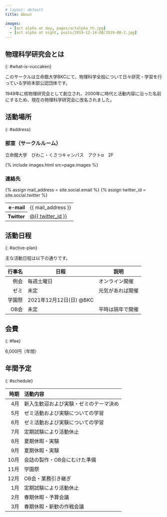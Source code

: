 ```yaml
---
# layout: default
title: About

images:
  - [act alpha at day, pages/actalpha_th.jpg]
  - [act alpha at night, posts/2019-12-14-OB/2019-OB-2.jpg]
---
```


## 物理科学研究会とは
{: #what-is-vuccaken}

このサークルは立命館大学BKCにて、物理科学全般について日々研究・学習を行っている学術本部公認団体です。

1949年に核物理研究会として創立され、2000年に時代と活動内容に沿った名前にするため、現在の物理科学研究会に改名されました。


## 活動場所
{: #address}

### 部室（サークルルーム）

立命館大学　びわこ・くさつキャンパス　アクトα　2F

{% include images.html src=page.images %}


### 連絡先

{% assign mail_address = site.social.email %}
{% assign twitter_id = site.social.twitter %}

<table class="left-header">
  <tbody>
    <tr>
      <th style="text-align: right">e-mail</th>
      <td>{{ mail_address }}</td>
    </tr>
    <tr>
      <th style="text-align: right">Twitter</th>
      <td><a href="https://twitter.com/{{ twitter_id }}" target="_blank">@{{ twitter_id }}</a></td>
    </tr>
  </tbody>
</table>


## 活動日程
{: #active-plan}

主な活動日程は以下の通りです。

| 行事名 | 日程 | 説明 |
| ----: | --- | --- |
| 例会 | 毎週土曜日 | オンライン開催 |
| ゼミ | 未定 | 元気があれば開催 |
| 学園祭 | 2021年12月12日(日) @BKC |  |
| OB会 | 未定 | 平時は隔年で開催 |


## 会費
{: #fee}

6,000円（年間）


## 年間予定
{: #schedule}

| 時期 | 活動内容 |
| ---: | :--- |
|  4月 | 新入生歓迎および実験・ゼミのテーマ決め |
|  5月 | ゼミ活動および実験についての学習 |
|  6月 | ゼミ活動および実験についての学習 |
|  7月 | 定期試験により活動休止 |
|  8月 | 夏期休暇・実験 |
|  9月 | 夏期休暇・実験 |
| 10月 | 会誌の製作・OB会にむけた準備 |
| 11月 | 学園祭 |
| 12月 | OB会・業務引き継ぎ |
|  1月 | 定期試験により活動休止 |
|  2月 | 春期休暇・予算会議 |
|  3月 | 春期休暇・新歓の作戦会議 |
